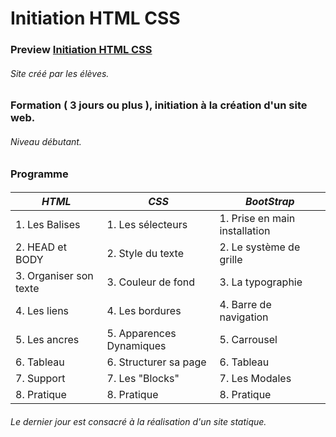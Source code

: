 # Initiation HTML CSS
### Preview [Initiation HTML CSS](https://jerembe.github.io/Initiation-HTML-CSS/)
###### Site créé par les élèves.

### Formation ( 3 jours ou plus ), initiation à la création d'un site web.
###### Niveau débutant.


### Programme

#### 

 |   *HTML*              | *CSS*                    | *BootStrap* |     
 | --- | --- | --- |
 | 1. Les Balises         | 1. Les sélecteurs        | 1. Prise en main installation |
 | 2. HEAD et BODY        | 2. Style du texte        | 2. Le système de grille |
 | 3. Organiser son texte | 3. Couleur de fond       | 3. La typographie |    
 | 4. Les liens           | 4. Les bordures          | 4. Barre de navigation |       
 | 5. Les ancres          | 5. Apparences Dynamiques | 5. Carrousel |      
 | 6. Tableau             | 6. Structurer sa page    | 6. Tableau |                
 | 7. Support             | 7. Les "Blocks"          | 7. Les Modales |               
 | 8. Pratique            | 8. Pratique              | 8. Pratique |  

###### Le dernier jour est consacré à la réalisation d'un site statique.

